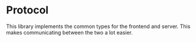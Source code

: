 # Protocol

This library implements the common types for the frontend and server.
This makes communicating between the two a lot easier.
